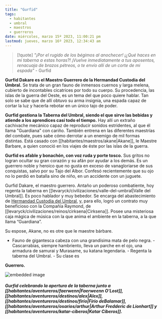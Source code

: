 ```yaml
---
title: "Gurfid"
tags:
  - habitantes
  - umbral
  - maestros
  - guerreros
date: miércoles, marzo 15º 2023, 11:00:21 pm
lastmod: jueves, marzo 16º 2023, 12:34:43 am
---
```


> [!quote]
> _"¡Por el rugido de los bégimos al anochecer! ¡¿Qué haces en mi taberna a estas horas?! ¡Vuelve inmediatamente a tus aposentos, renacuaja de brazos pétreos, o te envío allí de un corte de mi espada"_
>\- Gurfid

**Gurfid Dakare es el Maestro Guerrero de la Hermandad Custodia del Umbral.** Se trata de un gran fauno de inmensos cuernos y larga melena, cubierto de incontables cicatrices por todo su cuerpo. Su procedencia, las islas de la guerra del Oeste, es un tema del que poco quiere hablar. Tan solo se sabe que de allí obtuvo su arma insignia, una espada capaz de cortar la luz y hacerla rebotar en un único tajo de poder.

**Gurfid gestiona la Taberna del Umbral, siendo el que sirve las bebidas y atiende a los aprendices casi todo el tiempo.** Hay allí un extraño cachivache mecánico capaz de reproducir sonidos estridentes, al que él llama "Guardiana" con cariño. También entrena en las diferentes maestrías del combate, pues sabe cómo derrotar a un enemigo de mil formas distintas. Está casado con [[habitantes/maestros/akane|Akane]], le Maestre Barbare, a quien conoció en los viajes de éste por las islas de la guerra.

**Gurfid es afable y bonachón, con voz ruda y porte tosco.** Sus gritos no logran ocultar su gran corazón y su afán por ayudar a los demás. Es un guerrero noble y heroico que no gusta en exceso de vanagloriarse de sus conquistas, salvo por su Tajo del Albor. Confesó recientemente que su ojo no lo perdió en batalla sino de niño, en un accidente con un juguete.

Gurfid Dakare, el maestro guerrero. Antaño un poderoso combatiente, hoy regenta la taberna en [[levaryck/civilizaciones/valle-del-umbral|Valle del Umbral]]. Es poco hablador y muy bebedor. Se encarga del abastecimiento de [Hermandad Custodia del Umbral](https://www.legendkeeper.com/app/ckvil5g57t6310808rct5ktxd/ckw9rh8iy001z036c9lsfyugo/), y, para ello, logró un contrato muy beneficioso con la Compañía Raymond, de [[levaryck/civilizaciones/reinos/cirksena|Cirksena]]. Posee una misteriosa caja mágica de música con la que anima el ambiente en la taberna, a la que llama “Guardiana”.

Su espose, Akane, no es otre que le maestre bárbare.

-   Fauno de gigantesca cabeza con una grandísima mata de pelo negra. - Cascarrabias, siempre hambriento, lleva un parche en el ojo, una armadura de samurai y Murasame, su katana legendaria. - Regenta la taberna del Umbral. - Su clase es
    

**Guerrero.**

![embedded image](https://assets.legendkeeper.com/b5c058da-c80a-4d5c-ac74-fdcf222dcb30.png "Attachment")

##### Gurfid celebrando la apertura de la taberna junto a [[habitantes/aventureros/faerwenn|Faerweenn O'Lost]], [[habitantes/aventureros/destinos/alex|Alex]], [[habitantes/aventureros/destinos/firio|Firio deBalamar]], [[habitantes/aventureros/osarios/arthur|Arthur Fredderic de Lionhart]] y [[habitantes/aventureros/katar-ciberos|Katar Ciberos]].